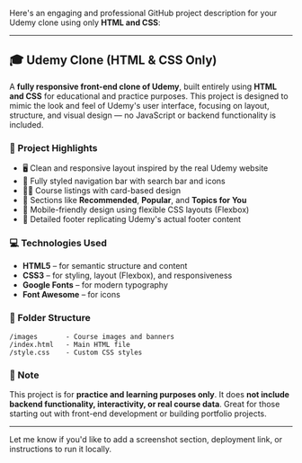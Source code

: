 Here's an engaging and professional GitHub project description for your Udemy clone using only **HTML and CSS**:

---

## 🎓 Udemy Clone (HTML & CSS Only)

A **fully responsive front-end clone of Udemy**, built entirely using **HTML and CSS** for educational and practice purposes. This project is designed to mimic the look and feel of Udemy's user interface, focusing on layout, structure, and visual design — no JavaScript or backend functionality is included.

### 🌟 Project Highlights

* 🖥️ Clean and responsive layout inspired by the real Udemy website
* 🔎 Fully styled navigation bar with search bar and icons
* 🧑‍🏫 Course listings with card-based design
* 🧾 Sections like **Recommended**, **Popular**, and **Topics for You**
* 📱 Mobile-friendly design using flexible CSS layouts (Flexbox)
* 🦶 Detailed footer replicating Udemy's actual footer content

### 💻 Technologies Used

* **HTML5** – for semantic structure and content
* **CSS3** – for styling, layout (Flexbox), and responsiveness
* **Google Fonts** – for modern typography
* **Font Awesome** – for icons

### 📁 Folder Structure

```
/images       - Course images and banners  
/index.html   - Main HTML file  
/style.css    - Custom CSS styles  
```

### 📌 Note

This project is for **practice and learning purposes only**. It does **not include backend functionality, interactivity, or real course data**. Great for those starting out with front-end development or building portfolio projects.

---

Let me know if you'd like to add a screenshot section, deployment link, or instructions to run it locally.
